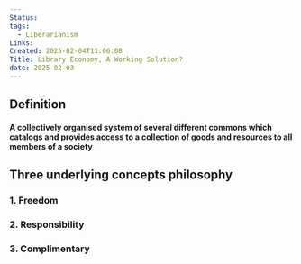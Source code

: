 ```yaml
---
Status: 
tags:
  - Liberarianism
Links: 
Created: 2025-02-04T11:06:08
Title: Library Economy, A Working Solution?
date: 2025-02-03
---
```

## Definition 

#### A collectively organised system of several different commons which catalogs and provides access to a collection of goods and resources to all members of a society

## Three underlying concepts philosophy

### 1. Freedom
### 2. Responsibility
### 3. Complimentary 

